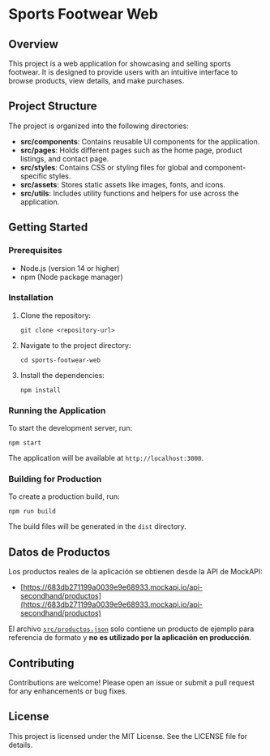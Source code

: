 # Sports Footwear Web

## Overview
This project is a web application for showcasing and selling sports footwear. It is designed to provide users with an intuitive interface to browse products, view details, and make purchases.

## Project Structure
The project is organized into the following directories:

- **src/components**: Contains reusable UI components for the application.
- **src/pages**: Holds different pages such as the home page, product listings, and contact page.
- **src/styles**: Contains CSS or styling files for global and component-specific styles.
- **src/assets**: Stores static assets like images, fonts, and icons.
- **src/utils**: Includes utility functions and helpers for use across the application.

## Getting Started

### Prerequisites
- Node.js (version 14 or higher)
- npm (Node package manager)

### Installation
1. Clone the repository:
   ```
   git clone <repository-url>
   ```
2. Navigate to the project directory:
   ```
   cd sports-footwear-web
   ```
3. Install the dependencies:
   ```
   npm install
   ```

### Running the Application
To start the development server, run:
```
npm start
```
The application will be available at `http://localhost:3000`.

### Building for Production
To create a production build, run:
```
npm run build
```
The build files will be generated in the `dist` directory.

## Datos de Productos

Los productos reales de la aplicación se obtienen desde la API de MockAPI:

- [https://683db271199a0039e9e68933.mockapi.io/api-secondhand/productos](https://683db271199a0039e9e68933.mockapi.io/api-secondhand/productos)

El archivo [`src/productos.json`](src/productos.json) solo contiene un producto de ejemplo para referencia de formato y **no es utilizado por la aplicación en producción**.

## Contributing
Contributions are welcome! Please open an issue or submit a pull request for any enhancements or bug fixes.

## License
This project is licensed under the MIT License. See the LICENSE file for details.